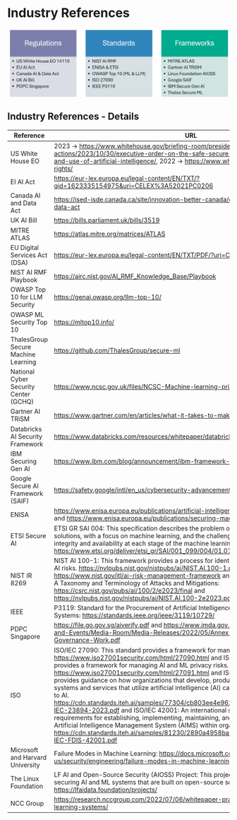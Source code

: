 # Industry References

![alt text](/images/rsf.png)

## Industry References - Details
Reference | URL
--- | ---
US White House EO | 2023 → https://www.whitehouse.gov/briefing-room/presidential-actions/2023/10/30/executive-order-on-the-safe-secure-and-trustworthy-development-and-use-of-artificial-intelligence/, 2022 → https://www.whitehouse.gov/ostp/ai-bill-of-rights/
EI AI Act | https://eur-lex.europa.eu/legal-content/EN/TXT/?qid=1623335154975&uri=CELEX%3A52021PC0206
Canada AI and Data Act | https://ised-isde.canada.ca/site/innovation-better-canada/en/artificial-intelligence-and-data-act
UK AI Bill | https://bills.parliament.uk/bills/3519
MITRE ATLAS | https://atlas.mitre.org/matrices/ATLAS
EU Digital Services Act (DSA) | https://eur-lex.europa.eu/legal-content/EN/TXT/PDF/?uri=CELEX:52020PC0825
NIST AI RMF Playbook | https://airc.nist.gov/AI_RMF_Knowledge_Base/Playbook
OWASP Top 10 for LLM Security | https://genai.owasp.org/llm-top-10/
OWASP ML Security Top 10 | https://mltop10.info/
ThalesGroup Secure Machine Learning | https://github.com/ThalesGroup/secure-ml
National Cyber Security Center (GCHQ) | https://www.ncsc.gov.uk/files/NCSC-Machine-learning-principles.pdf
Gartner AI TRiSM | https://www.gartner.com/en/articles/what-it-takes-to-make-ai-safe-and-effective
Databricks AI Security Framework | https://www.databricks.com/resources/whitepaper/databricks-ai-security-framework-dasf
IBM Securing Gen AI | https://www.ibm.com/blog/announcement/ibm-framework-for-securing-generative-ai/
Google Secure AI Framework (SAIF) | https://safety.google/intl/en_us/cybersecurity-advancements/saif/
ENISA | https://www.enisa.europa.eu/publications/artificial-intelligence-cybersecurity-challenges and https://www.enisa.europa.eu/publications/securing-machine-learning-algorithms
ETSI Secure AI | ETSI GR SAI 004: This specification describes the problem of securing AI-based systems and solutions, with a focus on machine learning, and the challenges relating to confidentiality, integrity and availability at each stage of the machine learning lifecycle. https://www.etsi.org/deliver/etsi_gr/SAI/001_099/004/01.01.01_60/gr_SAI004v010101p.pdf
NIST IR 8269 | NIST AI 100-1: This framework provides a process for identifying, assessing, and managing AI risks. https://nvlpubs.nist.gov/nistpubs/ai/NIST.AI.100-1.pdf and NIST AI RMF: https://www.nist.gov/itl/ai-risk-management-framework and Adversarial Machine Learning: A Taxonomy and Terminology of Attacks and Mitigations: https://csrc.nist.gov/pubs/ai/100/2/e2023/final and https://nvlpubs.nist.gov/nistpubs/ai/NIST.AI.100-2e2023.pdf
IEEE | P3119: Standard for the Procurement of Artificial Intelligence and Automated Decision Systems: https://standards.ieee.org/ieee/3119/10729/
PDPC Singapore | https://file.go.gov.sg/aiverify.pdf and https://www.imda.gov.sg/-/media/Imda/Files/News-and-Events/Media-Room/Media-Releases/2022/05/Annex-B---Background-on-SG-AI-Governance-Work.pdf
ISO | ISO/IEC 27090: This standard provides a framework for managing AI and ML security risks. https://www.iso27001security.com/html/27090.html and ISO/IEC 27091: This standard provides a framework for managing AI and ML privacy risks. https://www.iso27001security.com/html/27091.html and ISO/IEC 23894: This standard provides guidance on how organizations that develop, produce, deploy or use products, systems and services that utilize artificial intelligence (AI) can manage risk specifically related to AI. https://cdn.standards.iteh.ai/samples/77304/cb803ee4e9624430a5db177459158b24/ISO-IEC-23894-2023.pdf and ISO/IEC 42001: An international standard that specifies requirements for establishing, implementing, maintaining, and continually improving an Artificial Intelligence Management System (AIMS) within organizations. https://cdn.standards.iteh.ai/samples/81230/2890a4958ba9484ba795f02dbe7f5407/ISO-IEC-FDIS-42001.pdf
Microsoft and Harvard University | Failure Modes in Machine Learning: https://docs.microsoft.com/en-us/security/engineering/failure-modes-in-machine-learning
The Linux Foundation | LF AI and Open-Source Security (AIOSS) Project: This project is developing a framework for securing AI and ML systems that are built on open-source software. https://lfaidata.foundation/projects/
NCC Group | https://research.nccgroup.com/2022/07/06/whitepaper-practical-attacks-on-machine-learning-systems/